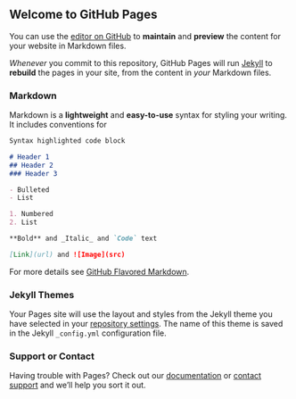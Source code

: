 ## Welcome to GitHub Pages

You can use the [editor on GitHub](https://github.com/kalutes/CS193_Fall18_Lab1/edit/master/index.md) to **maintain** and **preview** the content for your website in Markdown files.

_Whenever_ you commit to this repository, GitHub Pages will run [Jekyll](https://jekyllrb.com/) to **rebuild** the pages in your site, from the content in _your_ Markdown files.

### Markdown

Markdown is a **lightweight** and **easy-to-use** syntax for styling your writing. It includes conventions for

```markdown
Syntax highlighted code block

# Header 1
## Header 2
### Header 3

- Bulleted
- List

1. Numbered
2. List

**Bold** and _Italic_ and `Code` text

[Link](url) and ![Image](src)
```

For more details see [GitHub Flavored Markdown](https://guides.github.com/features/mastering-markdown/).

### Jekyll Themes

Your Pages site will use the layout and styles from the Jekyll theme you have selected in your [repository settings](https://github.com/kalutes/CS193_Fall18_Lab1/settings). The name of this theme is saved in the Jekyll `_config.yml` configuration file.

### Support or Contact

Having trouble with Pages? Check out our [documentation](https://help.github.com/categories/github-pages-basics/) or [contact support](https://github.com/contact) and we’ll help you sort it out.
